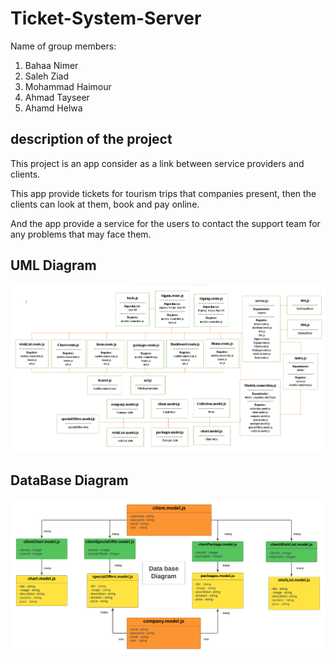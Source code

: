 # Ticket-System-Server

Name of group members:

1. Bahaa Nimer
2. Saleh Ziad
3. Mohammad Haimour
4. Ahmad Tayseer
5. Ahamd Helwa

## description of the project

This project is an app consider as a link between service providers and clients.

This app provide tickets for tourism trips that companies present, then the clients can look at them, book and pay online.

And the app provide a service for the users to contact the support team for any problems that may face them.

## UML Diagram

![Mid Project](./asset/UML.MidProject.png)

## DataBase Diagram

![Relations](./asset/database_diagram.png)
